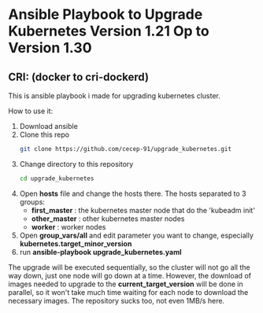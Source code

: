 # Ansible Playbook to Upgrade Kubernetes Version 1.21 Op to Version 1.30 
## CRI: (docker to cri-dockerd)

This is ansible playbook i made for upgrading kubernetes cluster.

How to use it:
1. Download ansible
2. Clone this repo
   ```sh
   git clone https://github.com/cecep-91/upgrade_kubernetes.git
   ```
3. Change directory to this repository
   ```sh
   cd upgrade_kubernetes
   ```
4. Open **hosts** file and change the hosts there. The hosts separated to 3 groups:
   - **first_master**  : the kubernetes master node that do the 'kubeadm init'
   - **other_master**  : other kubernetes master nodes
   - **worker**        : worker nodes
5. Open **group_vars/all** and edit parameter you want to change, especially **kubernetes.target_minor_version**
6. run **ansible-playbook upgrade_kubernetes.yaml**

The upgrade will be executed sequentially, so the cluster will not go all the way down, just one node will go down at a time. However, the download of images needed to upgrade to the **current_target_version** will be done in parallel, so it won't take much time waiting for each node to download the necessary images. The repository sucks too, not even 1MB/s here.
